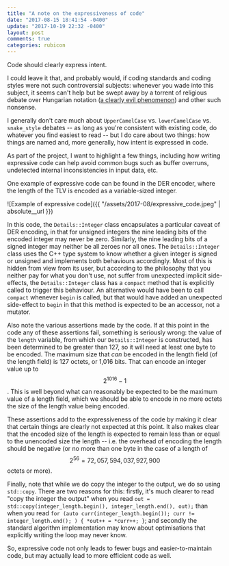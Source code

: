 ```yaml
---
title: "A note on the expressiveness of code"
date: "2017-08-15 18:41:54 -0400"
update: "2017-10-19 22:32 -0400"
layout: post
comments: true
categories: rubicon
---
```

Code should clearly express intent.

I could leave it that, and probably would, if coding standards and coding styles were not such controversial subjects: whenever you wade into this subject, it seems can't help but be swept away by a torrent of religious debate over Hungarian notation ([a clearly evil phenomenon](http://rlc.vlinder.ca/blog/2009/08/name-for-functionality-not-type/)) and other such nonsense.

I generally don't care much about `UpperCamelCase` vs. `lowerCamelCase` vs. `snake_style` debates -- as long as you're consistent with existing code, do whatever you find easiest to read -- but I do care about two things: how things are named and, more generally, how intent is expressed in code.

As part of the project, I want to highlight a few things, including how writing expressive code can help avoid common bugs such as buffer overruns, undetected internal inconsistencies in input data, etc.

One example of expressive code can be found in the DER encoder, where the length of the TLV is encoded as a variable-sized integer. 

![Example of expressive code]({{ "/assets/2017-08/expressive_code.jpeg" | absolute__url }})

In this code, the `Details::Integer` class encapsulates a particular caveat of DER encoding, in that for unsigned integers the nine leading bits of the encoded integer may never be zero. Similarly, the nine leading bits of a signed integer may neither be all zeroes nor all ones. The `Details::Integer` class uses the C++ type system to know whether a given integer is signed or unsigned and implements both behaviours accordingly. Most of this is hidden from view from its user, but according to the philosophy that you neither pay for what you don't use, not suffer from unexpected implicit side-effects, the `Details::Integer` class has a `compact` method that is explicitly called to trigger this behaviour. An alternative would have been to call `compact` whenever `begin` is called, but that would have added an unexpected side-effect to `begin` in that this method is expected to be an accessor, not a mutator.

Also note the various assertions made by the code. If at this point in the code any of these assertions fail, something is seriously wrong: the value of the `length` variable, from which our `Details::Integer` is constructed, has been determined to be greater than 127, so it will need at least one byte to be encoded. The maximum size that *can* be encoded in the length field (of the length field) is 127 octets, or 1,016 bits. That can encode an integer value up to $$2^{1016}-1$$. This is well beyond what can reasonably be expected to be the maximum value of a length field, which we should be able to encode in no more octets the size of the length value being encoded.

These assertions add to the expressiveness of the code by making it clear that certain things are clearly not expected at this point. It also makes clear that the encoded size of the length is expected to remain less than or equal to the unencoded size the length -- i.e. the overhead of encoding the length should be negative (or no more than one byte in the case of a length of $$2^{56}=72,057,594,037,927,900$$ octets or more).

Finally, note that while we do copy the integer to the output, we do so using `std::copy`. There are two reasons for this: firstly, it's much clearer to read "copy the integer the output" when you read `out = std::copy(integer_length.begin(), integer_length.end(), out);` than when you read `for (auto curr(integer_length.begin()); curr != integer_length.end(); ) { *out++ = *curr++; }`; and secondly the standard algorithm implementation may know about optimisations that explicitly writing the loop may never know.

So, expressive code not only leads to fewer bugs and easier-to-maintain code, but may actually lead to more efficient code as well.
